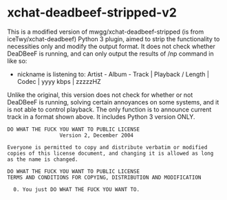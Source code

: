 xchat-deadbeef-stripped-v2
=======================

This is a modified version of mwgg/xchat-deadbeef-stripped (is from iceTwy/xchat-deadbeef) Python 3 plugin,
aimed to strip the functionality to necessities only and modify the
output format. It does not check whether DeaDBeeF is running, and
can only output the results of /np command in like so:

* nickname is listening to: Artist - Album - Track | Playback / Length | Codec | yyyy kbps | zzzzzHZ

Unlike the original, this version does not check for whether or not
DeaDBeeF is running, solving certain annoyances on some systems, and
it is not able to control playback. The only function is to announce
current track in a format shown above. It includes Python 3 version ONLY.


```
DO WHAT THE FUCK YOU WANT TO PUBLIC LICENSE
                 Version 2, December 2004

Everyone is permitted to copy and distribute verbatim or modified
copies of this license document, and changing it is allowed as long
as the name is changed.

DO WHAT THE FUCK YOU WANT TO PUBLIC LICENSE
TERMS AND CONDITIONS FOR COPYING, DISTRIBUTION AND MODIFICATION

  0. You just DO WHAT THE FUCK YOU WANT TO.
```
